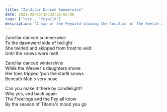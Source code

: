 ```yaml
---
title: "Zandilar Danced Summerwise"
date: 2021-03-05T16:33:33-08:00
tags: ['lore', 'feywild']
description: "A map of the Feywild showing the location of the Seelie and Unseelie Courts. Sort of."
---
```


Zandilar danced summerwise
<br>To the dawnward side of twilight
<br>She twirled and skipped from frost to veld
<br>Until the snows were melt


Zandilar danced wintershins
<br>While the Weaver's daughters shone
<br>Her toes tripped 'pon the starlit snows
<br>Beneath Mab's very nose


Can you make it there by candlelight?
<br>Why yes, and back again
<br>The Freelings and the Fey all know
<br>By the season of Titania's mood you go
